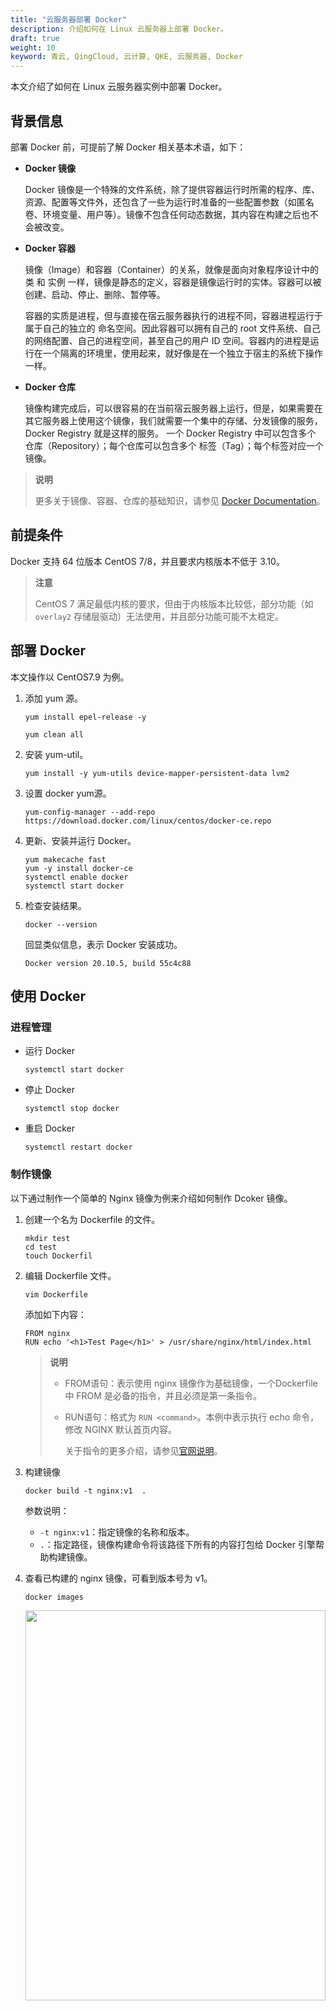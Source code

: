 ```yaml
---
title: "云服务器部署 Docker"
description: 介绍如何在 Linux 云服务器上部署 Docker。
draft: true
weight: 10
keyword: 青云, QingCloud, 云计算, QKE, 云服务器, Docker
---
```


本文介绍了如何在 Linux 云服务器实例中部署 Docker。

## 背景信息

部署 Docker 前，可提前了解 Docker 相关基本术语，如下：

- **Docker 镜像**

  Docker 镜像是一个特殊的文件系统，除了提供容器运行时所需的程序、库、资源、配置等文件外，还包含了一些为运行时准备的一些配置参数（如匿名卷、环境变量、用户等）。镜像不包含任何动态数据，其内容在构建之后也不会被改变。

- **Docker 容器**

  镜像（Image）和容器（Container）的关系，就像是面向对象程序设计中的 类 和 实例 一样，镜像是静态的定义，容器是镜像运行时的实体。容器可以被创建、启动、停止、删除、暂停等。

  容器的实质是进程，但与直接在宿云服务器执行的进程不同，容器进程运行于属于自己的独立的 命名空间。因此容器可以拥有自己的 root 文件系统、自己的网络配置、自己的进程空间，甚至自己的用户 ID 空间。容器内的进程是运行在一个隔离的环境里，使用起来，就好像是在一个独立于宿主的系统下操作一样。

- **Docker 仓库**

  镜像构建完成后，可以很容易的在当前宿云服务器上运行，但是，如果需要在其它服务器上使用这个镜像，我们就需要一个集中的存储、分发镜像的服务，Docker Registry 就是这样的服务。
  一个 Docker Registry 中可以包含多个 仓库（Repository）；每个仓库可以包含多个 标签（Tag）；每个标签对应一个镜像。

> **说明**
>
> 更多关于镜像、容器、仓库的基础知识，请参见 [Docker Documentation](https://docs.docker.com/)。



## 前提条件

Docker 支持 64 位版本 CentOS 7/8，并且要求内核版本不低于 3.10。

> **注意**
>
> CentOS 7 满足最低内核的要求，但由于内核版本比较低，部分功能（如 `overlay2` 存储层驱动）无法使用，并且部分功能可能不太稳定。

## 部署 Docker

本文操作以 CentOS7.9 为例。

1. 添加 yum 源。

   ```
   yum install epel-release -y
   
   yum clean all
   ```

2. 安装 yum-util。

   ```
   yum install -y yum-utils device-mapper-persistent-data lvm2
   ```

3. 设置 docker yum源。

   ```
   yum-config-manager --add-repo https://download.docker.com/linux/centos/docker-ce.repo
   ```

4. 更新、安装并运行 Docker。

   ```
   yum makecache fast
   yum -y install docker-ce
   systemctl enable docker
   systemctl start docker
   ```

6. 检查安装结果。

   ```
   docker --version
   ```

   回显类似信息，表示 Docker 安装成功。

   ```
   Docker version 20.10.5, build 55c4c88
   ```

## 使用 Docker

### 进程管理

* 运行 Docker

  ```
  systemctl start docker
  ```

  

* 停止 Docker

  ```
  systemctl stop docker
  ```

  

* 重启 Docker

  ```
  systemctl restart docker
  ```

### 制作镜像

以下通过制作一个简单的 Nginx 镜像为例来介绍如何制作 Dcoker 镜像。

1. 创建一个名为 Dockerfile 的文件。

   ```
   mkdir test
   cd test
   touch Dockerfil
   ```

2. 编辑 Dockerfile 文件。

   ```
   vim Dockerfile
   ```

   添加如下内容：

   ```
   FROM nginx
   RUN echo '<h1>Test Page</h1>' > /usr/share/nginx/html/index.html
   ```

   > **说明**
   >
   > - FROM语句：表示使用 nginx 镜像作为基础镜像，一个Dockerfile 中 FROM 是必备的指令，并且必须是第一条指令。
   >
   > - RUN语句：格式为 `RUN <command>`。本例中表示执行 echo 命令，修改 NGINX 默认首页内容。
   >
   >   关于指令的更多介绍，请参见[官网说明](https://hub.docker.com/)。

3. 构建镜像

   ```
   docker build -t nginx:v1  .  
   ```

   参数说明：

   * `-t nginx:v1`：指定镜像的名称和版本。
   * `.`：指定路径，镜像构建命令将该路径下所有的内容打包给 Docker 引擎帮助构建镜像。

4. 查看已构建的 nginx 镜像，可看到版本号为 v1。

   ```
   docker images
   ```

   <img src="/container/qke_plus/_images/docker_deployment6.png" width="100%" height="40%">

5. 通过构建的镜像创建并运行容器。

   ```
   docker run -it -d -p 80:80 --name nginx nginx:v1
   ```

6. 在浏览器输入云服务器所绑定的弹性公网 IP，访问测试容器运行情况。

   如按照本例中操作，页面出现 **Test Page** 字样表示容器运行成功。

### 镜像管理

* 拉取镜像

  此处以 Nginx 和 CentOS 官方镜像为例。

  ```
  docker pull  nginx
  
  docker pull centos
  ```

* 查看已有镜像

  ```
  docker images
  ```

* 强制删除镜像

  ```
  docker rmi centos
  ```

### 容器创建

1. 创建一个容器并运行。

   使用镜像 Nginx，以交互模式启动一个容器，将容器的 80 端口映射到云服务器的 80 端口，并返回容器 ID。

   ```
   docker run -it -d -p 80:80 --name nginx nginx			
   ```

   参数说明如下：

   | 参数         | 说明                                                         |
   | ------------ | ------------------------------------------------------------ |
   | **-i**       | 以交互模式运行容器，通常与`-t`同时使用                       |
   | **-t**       | 为容器重新分配一个伪输入终端，通常与`-i`同时使用             |
   | **-d**       | 后台运行容器                                                 |
   | **-p**       | 端口映射，格式为`云服务器端口:容器端口`                      |
   | **\-\-name** | 为容器指定一个名称                                           |
   | **-v**       | 把云服务器的一个目录挂载到容器里，格式为`云服务器目录:容器内挂载的路径`，必须为绝对路径 |

1. 查看容器启动情况。

   ```
   docker ps -a
   ```

1. 在浏览器输入云服务器所绑定的弹性公网 IP，访问测试容器运行情况。出现以下内容表示运行成功。

   <img src="/container/qke_plus/_images/docker_deployment4.png" width="70%" height="50%">





